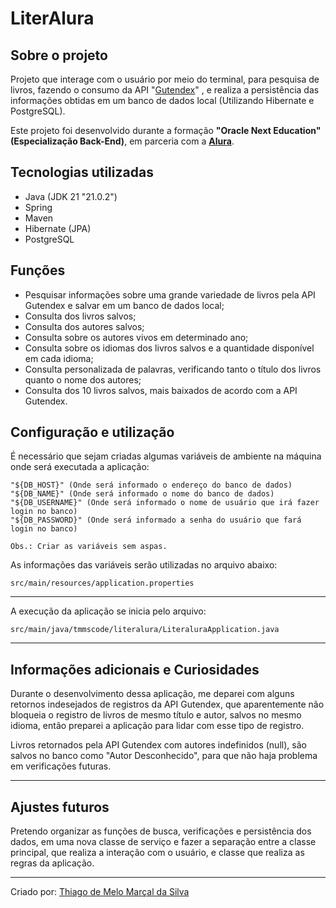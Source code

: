 <h1>LiterAlura</h1>

##  Sobre o projeto

Projeto que interage com o usuário por meio do terminal, para pesquisa de livros, fazendo o consumo da API "[Gutendex](https://gutendex.com/)" , e realiza a persistência das informações obtidas em um banco de dados local (Utilizando Hibernate e PostgreSQL).

Este projeto foi desenvolvido durante a formação **"Oracle Next Education" (Especialização Back-End)**, em parceria com a **[Alura](https://www.alura.com.br/)**.

## Tecnologias utilizadas

- Java (JDK 21 "21.0.2")
- Spring
- Maven
- Hibernate (JPA)
- PostgreSQL

## Funções

- Pesquisar informações sobre uma grande variedade de livros pela API Gutendex e salvar em um banco de dados local;
- Consulta dos livros salvos;
- Consulta dos autores salvos;
- Consulta sobre os autores vivos em determinado ano;
- Consulta sobre os idiomas dos livros salvos e a quantidade disponível em cada idioma;
- Consulta personalizada de palavras, verificando tanto o título dos livros quanto o nome dos autores;
- Consulta dos 10 livros salvos, mais baixados de acordo com a API Gutendex.

## Configuração e utilização

É necessário que sejam criadas algumas variáveis de ambiente na máquina onde será executada a aplicação:

```
"${DB_HOST}" (Onde será informado o endereço do banco de dados)
"${DB_NAME}" (Onde será informado o nome do banco de dados)
"${DB_USERNAME}" (Onde será informado o nome de usuário que irá fazer login no banco)
"${DB_PASSWORD}" (Onde será informado a senha do usuário que fará login no banco)

Obs.: Criar as variáveis sem aspas.
```

As informações das variáveis serão utilizadas no arquivo abaixo:
```
src/main/resources/application.properties  
```
---
A execução da aplicação se inicia pelo arquivo:
``` 
src/main/java/tmmscode/literalura/LiteraluraApplication.java
```
---
## Informações adicionais e Curiosidades

Durante o desenvolvimento dessa aplicação, me deparei com alguns retornos indesejados de registros da API Gutendex, que aparentemente não bloqueia o registro de livros de mesmo título e autor, salvos no mesmo idioma, então preparei a aplicação para lidar com esse tipo de registro.

Livros retornados pela API Gutendex com autores indefinidos (null), são salvos no banco como "Autor Desconhecido", para que não haja problema em verificações futuras.


---

## Ajustes futuros

Pretendo organizar as funções de busca, verificações e persistência dos dados, em uma nova classe de serviço e fazer a separação entre a classe principal, que realiza a interação com o usuário, e classe que realiza as regras da aplicação. 

---
Criado por: [Thiago de Melo Marçal da Silva](https://github.com/tmmscode)
